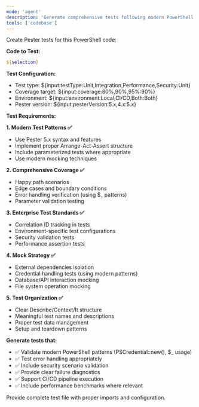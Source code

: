 ```yaml
---
mode: 'agent'
description: 'Generate comprehensive tests following modern PowerShell patterns'
tools: ['codebase']
---
```


Create Pester tests for this PowerShell code:

**Code to Test:**
```powershell
${selection}
```

**Test Configuration:**
- Test type: ${input:testType:Unit,Integration,Performance,Security:Unit}
- Coverage target: ${input:coverage:80%,90%,95%:90%}
- Environment: ${input:environment:Local,CI/CD,Both:Both}
- Pester version: ${input:pesterVersion:5.x,4.x:5.x}

**Test Requirements:**

**1. Modern Test Patterns ✅**
- Use Pester 5.x syntax and features
- Implement proper Arrange-Act-Assert structure
- Include parameterized tests where appropriate
- Use modern mocking techniques

**2. Comprehensive Coverage ✅**
- Happy path scenarios
- Edge cases and boundary conditions
- Error handling verification (using $_ patterns)
- Parameter validation testing

**3. Enterprise Test Standards ✅**
- Correlation ID tracking in tests
- Environment-specific test configurations
- Security validation tests
- Performance assertion tests

**4. Mock Strategy ✅**
- External dependencies isolation
- Credential handling tests (using modern patterns)
- Database/API interaction mocking
- File system operation mocking

**5. Test Organization ✅**
- Clear Describe/Context/It structure
- Meaningful test names and descriptions
- Proper test data management
- Setup and teardown patterns

**Generate tests that:**
- ✅ Validate modern PowerShell patterns (PSCredential::new(), $_ usage)
- ✅ Test error handling appropriately
- ✅ Include security scenario validation
- ✅ Provide clear failure diagnostics
- ✅ Support CI/CD pipeline execution
- ✅ Include performance benchmarks where relevant

Provide complete test file with proper imports and configuration.